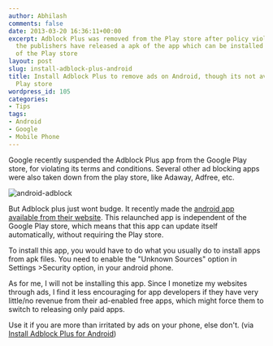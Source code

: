 ```yaml
---
author: Abhilash
comments: false
date: 2013-03-20 16:36:11+00:00
excerpt: Adblock Plus was removed from the Play store after policy violations. However,
  the publishers have released a apk of the app which can be installed for free, independent
  of the Play store
layout: post
slug: install-adblock-plus-android
title: Install Adblock Plus to remove ads on Android, though its not available in
  Play store
wordpress_id: 105
categories:
- Tips
tags:
- Android
- Google
- Mobile Phone
---
```


Google recently suspended the Adblock Plus app from the Google Play store, for violating its terms and conditions. Several other ad blocking apps were also taken down from the play store, like Adaway, Adfree, etc.

![android-adblock](https://techcovered.github.io/images/android-adblock.png)

But Adblock plus just wont budge. It recently made the [android app available from their website](https://adblockplus.org/en/android-install). This relaunched app is independent of the Google Play store, which means that this app can update itself automatically, without requiring the Play store.

To install this app, you would have to do what you usually do to install apps from apk files. You need to enable the "Unknown Sources" option in Settings >Security option, in your android phone.

As for me, I will not be installing this app. Since I monetize my websites through ads, I find it less encouraging for app developers if they have very little/no revenue from their ad-enabled free apps, which might force them to switch to releasing only paid apps.

Use it if you are more than irritated by ads on your phone, else don't. (via [Install Adblock Plus for Android](https://adblockplus.org/en/android))
